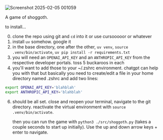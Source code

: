 ![Screenshot 2025-02-05 001059](https://github.com/user-attachments/assets/032b9d61-6760-4505-ade5-a846722f467e)

A game of shoggoth. 

to install...

0) clone the repo using git and `cd` into it or use cursooooor or whatever
1) install `uv` somehow. google it
2) in the base directory, one after the other, `uv venv`, `source .venv/bin/activate`, `uv pip install -r requirements.txt` 
4) you will need an `OPENAI_API_KEY` and an `ANTHROPIC_API_KEY` from the respective developer portals. toss 5 buckaroos in each
5) you'll want to add those to your ~/.zshrc environment. chatgpt can help you with that but basically you need to create/edit a file in your home directory named .zshrc and add two lines:

```sh
export OPENAI_API_KEY='blahblah'
export ANTHROPIC_API_KEY='blahblah'
```

6) should be all set. close and reopen your terminal, navigate to the git directory. reactivate the virtual environment with `source .venv/bin/activate`.

    then you can run the game with  `python3 ./src/shoggoth.py` (takes a couple seconds to start up initially). Use the up and down arrow keys + enter to navigate.